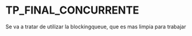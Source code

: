 # TP_FINAL_CONCURRENTE

Se va a tratar de utilizar la blockingqueue, que es mas limpia para trabajar

